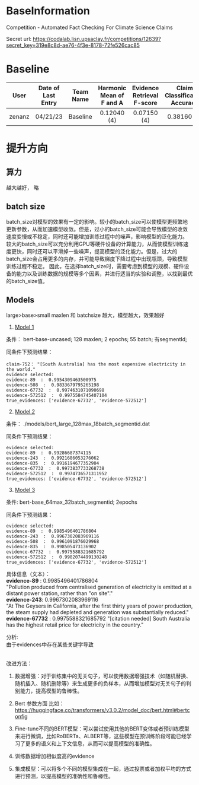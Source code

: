 # BaseInformation
Competition - Automated Fact Checking For Climate Science Claims

Secret url: https://codalab.lisn.upsaclay.fr/competitions/12639?secret_key=319e8c8d-ae76-4f3e-8178-72fe526cac85


# Baseline
|  User  |Date of Last Entry|Team Name|Harmonic Mean of F and A |Evidence Retrieval F-score |Claim Classification Accuracy
|:------:|:---:|:---:|:---:|:---:|:---:|
| zenanz |04/21/23|	Baseline|0.12040 (4)|0.07150 (4)|0.38160 (4)|

# 提升方向

## 算力
越大越好， 略

## batch size
batch_size对模型的效果有一定的影响。较小的batch_size可以使模型更频繁地更新参数，从而加速模型收敛。但是，过小的batch_size可能会导致模型的收敛速度变慢或不稳定，同时还可能增加训练过程中的噪声，影响模型的泛化能力。
较大的batch_size可以充分利用GPU等硬件设备的计算能力，从而使模型训练速度更快，同时还可以平滑掉一些噪声，提高模型的泛化能力。但是，过大的batch_size会占用更多的内存，并可能导致梯度下降过程中出现瓶颈，导致模型训练过程不稳定。
因此，在选择batch_size时，需要考虑到模型的规模、硬件设备的能力以及训练数据的规模等多个因素，并进行适当的实验和调整，以找到最优的batch_size值。

## Models
large>base>small
maxlen 和 batchsize 越大，模型越大，效果越好
1. [Model 1](#model-1) 

条件：
bert-base-uncased; 128 maxlen; 2 epochs; 55 batch; 有segmentId;

同条件下预测结果：
```
claim-752： "[South Australia] has the most expensive electricity in the world."
evidence selected:
evidence-89  :  0.9954309463500975
evidence-508  :  0.9833679795265198
evidence-67732  :  0.9974631071090698
evidence-572512  :  0.9975584745407104
true_evidences: ['evidence-67732', 'evidence-572512']
```

2. [Model 2](#model-2)

条件： ./models/bert_large_128max_18batch_segmentid.dat

同条件下预测结果：
```
evidence selected:
evidence-89  :  0.99286687374115
evidence-243  :  0.9921686053276062
evidence-835  :  0.9916194677352904
evidence-67732  :  0.9973837733268738
evidence-572512  :  0.9974736571311952
true_evidences: ['evidence-67732', 'evidence-572512']
```


3. [Model 3](#model-3)

条件: 
bert-base_64max_32batch_segmentid; 2epochs

同条件下预测结果：
```
evidence selected:
evidence-89  :  0.9985496401786804
evidence-243  :  0.9967302083969116
evidence-508  :  0.9961091876029968
evidence-835  :  0.998505473136902
evidence-67732  :  0.9975588321685792
evidence-572512  :  0.9982074499130248
true_evidences: ['evidence-67732', 'evidence-572512']
```

具体信息（文本）：<br>
**evidence-89**  :  0.9985496401786804 <br>
"Pollution produced from centralised generation of electricity is emitted at a distant power station, rather than \"on site\"." <br>
**evidence-243**: 0.9967302083969116 <br>
"At The Geysers in California, after the first thirty years of power production, the steam supply had depleted and generation was substantially reduced." <br>
**evidence-67732**  :  0.9975588321685792
"[citation needed] South Australia has the highest retail price for electricity in the country."

分析: <br>
由于evidences中存在某些关键字导致 <br><br>

改进方法：
1. 数据增强：对于训练集中的无关句子，可以使用数据增强技术（如随机替换、随机插入、随机删除等）来生成更多的负样本，从而增加模型对无关句子的判别能力，提高模型的鲁棒性。

2. Bert 参数方面 比如：https://huggingface.co/transformers/v3.0.2/model_doc/bert.html#bertconfig

3. Fine-tune不同的BERT模型：可以尝试使用其他的BERT变体或者预训练模型来进行微调，比如RoBERTa、ALBERT等，这些模型在预训练阶段可能已经学习了更多的语义和上下文信息，从而可以提高模型的准确性。

4. 训练数据增加相似度高的evidence 

5. 集成模型：可以将多个不同的模型集成在一起，通过投票或者加权平均的方式进行预测，以提高模型的准确性和鲁棒性。

